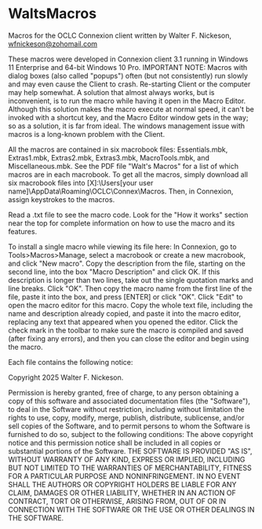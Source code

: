 # WaltsMacros
Macros for the OCLC Connexion client written by Walter F. Nickeson, wfnickeson@zohomail.com

These macros were developed in Connexion client 3.1 running in Windows 11 Enterprise and 64-bit Windows 10 Pro. IMPORTANT NOTE: Macros with dialog boxes (also called "popups") often (but not consistently) run slowly and may even cause the Client to crash. Re-starting Client or the computer may help somewhat. A solution that almost always works, but is inconvenient, is to run the macro while having it open in the Macro Editor. Although this solution makes the macro execute at normal speed, it can't be invoked with a shortcut key, and the Macro Editor window gets in the way; so as a solution, it is far from ideal. The windows management issue with macros is a long-known problem with the Client.

All the macros are contained in six macrobook files: Essentials.mbk, Extras1.mbk, Extras2.mbk, Extras3.mbk, MacroTools.mbk, and Miscellaneous.mbk. See the PDF file "Walt's Macros" for a list of which macros are in each macrobook. To get all the macros, simply download all six macrobook files into [X]:\Users\[your user name]\AppData\Roaming\OCLC\Connex\Macros. Then, in Connexion, assign keystrokes to the macros.

Read a .txt file to see the macro code. Look for the "How it works" section near the top for complete information on how to use the macro and its features.

To install a single macro while viewing its file here: In Connexion, go to Tools>Macros>Manage, select a macrobook or create a new macrobook, and click "New macro". Copy the description from the file, starting on the second line, into the box "Macro Description" and click OK. If this description is longer than two lines, take out the single quotation marks and line breaks. Click "OK". Then copy the macro name from the first line of the file, paste it into the box, and press [ENTER] or click "OK". Click "Edit" to open the macro editor for this macro. Copy the whole text file, including the name and description already copied, and paste it into the macro editor, replacing any text that appeared when you opened the editor. Click the check mark in the toolbar to make sure the macro is compiled and saved (after fixing any errors), and then you can close the editor and begin using the macro.

Each file contains the following notice:

Copyright 2025 Walter F. Nickeson.

Permission is hereby granted, free of charge, to any person obtaining a copy of this software and associated documentation files (the "Software"), to deal in the Software without restriction, including without limitation the rights to use, copy, modify, merge, publish, distribute, sublicense, and/or sell copies of the Software, and to permit persons to whom the Software is furnished to do so, subject to the following conditions:  The above copyright notice and this permission notice shall be included in all copies or substantial portions of the Software.  THE SOFTWARE IS PROVIDED "AS IS", WITHOUT WARRANTY OF ANY KIND, EXPRESS OR IMPLIED, INCLUDING BUT NOT LIMITED TO THE WARRANTIES OF MERCHANTABILITY, FITNESS FOR A PARTICULAR PURPOSE AND NONINFRINGEMENT. IN NO EVENT SHALL THE AUTHORS OR COPYRIGHT HOLDERS BE LIABLE FOR ANY CLAIM, DAMAGES OR OTHER LIABILITY, WHETHER IN AN ACTION OF CONTRACT, TORT OR OTHERWISE, ARISING FROM, OUT OF OR IN CONNECTION WITH THE SOFTWARE OR THE USE OR OTHER DEALINGS IN THE SOFTWARE.
